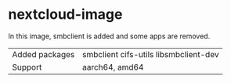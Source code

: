 # nextcloud-image

In this image, smbclient is added and some apps are removed.

| | |
|---|---|
|Added packages|smbclient cifs-utils libsmbclient-dev|
|Support|aarch64, amd64|

